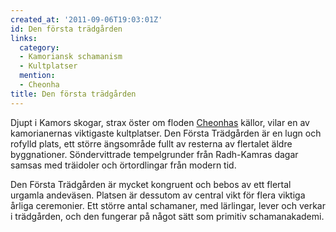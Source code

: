 ```yaml
---
created_at: '2011-09-06T19:03:01Z'
id: Den första trädgården
links:
  category:
  - Kamoriansk schamanism
  - Kultplatser
  mention:
  - Cheonha
title: Den första trädgården
---
```


Djupt i Kamors skogar, strax öster om floden [Cheonhas] källor, vilar en av kamorianernas viktigaste
kultplatser. Den Första Trädgården är en lugn och rofylld plats, ett större ängsområde fullt av
resterna av flertalet äldre byggnationer. Söndervittrade tempelgrunder från Radh-Kamras dagar samsas
med träidoler och örtordlingar från modern tid.

Den Första Trädgården är mycket kongruent och bebos av ett flertal urgamla andeväsen. Platsen är
dessutom av central vikt för flera viktiga årliga ceremonier. Ett större antal schamaner, med
lärlingar, lever och verkar i trädgården, och den fungerar på något sätt som primitiv
schamanakademi.

  [Cheonhas]: Cheonha